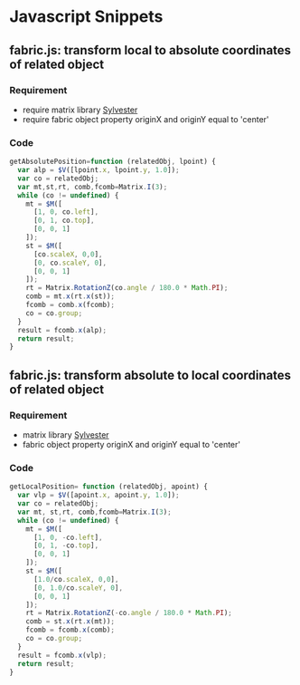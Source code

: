 # Javascript Snippets

## fabric.js: transform local to absolute coordinates of related object

### Requirement

* require matrix library [Sylvester](http://sylvester.jcoglan.com/)
* require fabric object property originX and originY equal to 'center'

### Code

```javascript
getAbsolutePosition=function (relatedObj, lpoint) {
  var alp = $V([lpoint.x, lpoint.y, 1.0]);        
  var co = relatedObj;
  var mt,st,rt, comb,fcomb=Matrix.I(3);
  while (co != undefined) {
    mt = $M([
      [1, 0, co.left],
      [0, 1, co.top],
      [0, 0, 1]
    ]);
    st = $M([
      [co.scaleX, 0,0],
      [0, co.scaleY, 0],
      [0, 0, 1]
    ]);
    rt = Matrix.RotationZ(co.angle / 180.0 * Math.PI);
    comb = mt.x(rt.x(st));
    fcomb = comb.x(fcomb);
    co = co.group;
  }
  result = fcomb.x(alp);
  return result;
}
```

## fabric.js: transform absolute to local coordinates of related object

### Requirement

* matrix library [Sylvester](http://sylvester.jcoglan.com/)
* fabric object property originX and originY equal to 'center'

### Code

```javascript
getLocalPosition= function (relatedObj, apoint) {
  var vlp = $V([apoint.x, apoint.y, 1.0]);
  var co = relatedObj;
  var mt, st,rt, comb,fcomb=Matrix.I(3);
  while (co != undefined) {
    mt = $M([
      [1, 0, -co.left],
      [0, 1, -co.top],
      [0, 0, 1]
    ]);
    st = $M([
      [1.0/co.scaleX, 0,0],
      [0, 1.0/co.scaleY, 0],
      [0, 0, 1]
    ]);
    rt = Matrix.RotationZ(-co.angle / 180.0 * Math.PI);
    comb = st.x(rt.x(mt));
    fcomb = fcomb.x(comb);
    co = co.group;
  }
  result = fcomb.x(vlp);
  return result;
}
```